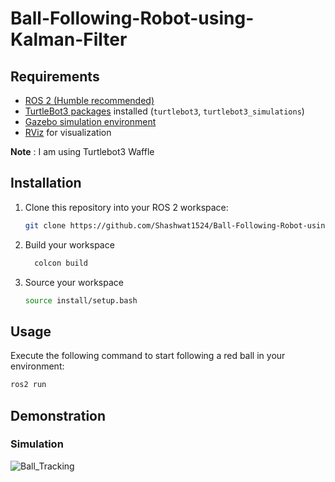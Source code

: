 # Ball-Following-Robot-using-Kalman-Filter

## Requirements

- [ROS 2 (Humble recommended)](https://docs.ros.org/en/humble/Installation.html)
- [TurtleBot3 packages]([https://emanual.robotis.com/docs/en/platform/turtlebot3/quick-start/](https://emanual.robotis.com/docs/en/platform/turtlebot3/simulation/)) installed (`turtlebot3`, `turtlebot3_simulations`)
- [Gazebo simulation environment](https://gazebosim.org/)
- [RViz](https://docs.ros.org/en/rolling/Tutorials/Using-RViz-with-SLAM.html) for visualization

**Note** : I am using Turtlebot3 Waffle
## Installation

1. Clone this repository into your ROS 2 workspace:
   ```bash
   git clone https://github.com/Shashwat1524/Ball-Following-Robot-using-Kalman-Filter.git
   ```

2. Build your workspace

   ```bash
     colcon build
   ```
   
3. Source  your workspace
   ```bash
   source install/setup.bash
   ```
   
## Usage
Execute the following command to start following a red ball in your environment:

```bash
ros2 run 
```


## Demonstration
### Simulation
![Ball_Tracking](ball_tracking.gif)
